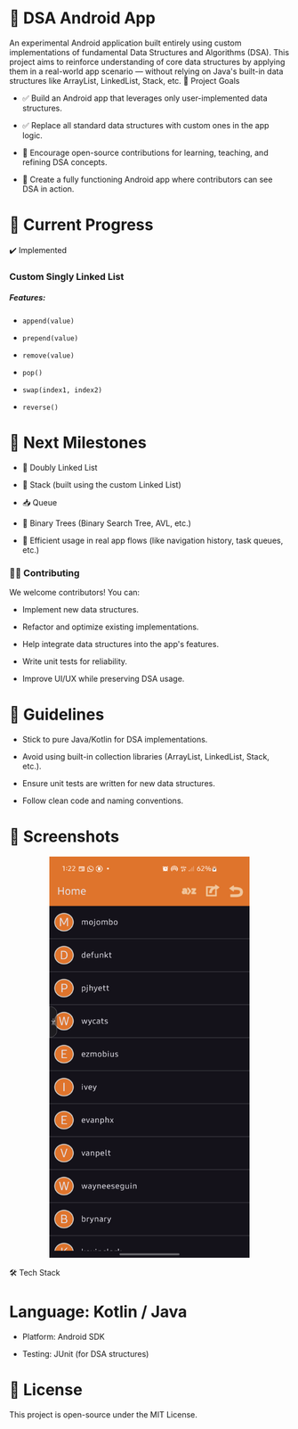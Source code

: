 # 📱 DSA Android App

An experimental Android application built entirely using custom implementations of fundamental Data Structures and Algorithms (DSA). This project aims to reinforce understanding of core data structures by applying them in a real-world app scenario — without relying on Java's built-in data structures like ArrayList, LinkedList, Stack, etc.
🚀 Project Goals

- ✅ Build an Android app that leverages only user-implemented data structures.

- ✅ Replace all standard data structures with custom ones in the app logic.

- 📌 Encourage open-source contributions for learning, teaching, and refining DSA concepts.

- 📱 Create a fully functioning Android app where contributors can see DSA in action.

# 📂 Current Progress
✔️ Implemented

### Custom Singly Linked List

##### Features:

- `append(value)`

- `prepend(value)`

- `remove(value)`

- `pop()`

- `swap(index1, index2)`

- `reverse()`

# 🧭 Next Milestones

- 🔁 Doubly Linked List

- 🧱 Stack (built using the custom Linked List)

- 📥 Queue

- 🌳 Binary Trees (Binary Search Tree, AVL, etc.)

- 🧠 Efficient usage in real app flows (like navigation history, task queues, etc.)

### 👨‍💻 Contributing

We welcome contributors! You can:

- Implement new data structures.

- Refactor and optimize existing implementations.

- Help integrate data structures into the app's features.

- Write unit tests for reliability.

- Improve UI/UX while preserving DSA usage.

# 📌 Guidelines

- Stick to pure Java/Kotlin for DSA implementations.

- Avoid using built-in collection libraries (ArrayList, LinkedList, Stack, etc.).

- Ensure unit tests are written for new data structures.

- Follow clean code and naming conventions.

# 📸 Screenshots
<p align="center">
  <img src="media/Screenshot_20250708_012307.png" alt="Main Screen" width="360" height="720">
</p>

🛠️ Tech Stack

# Language: Kotlin / Java

- Platform: Android SDK

- Testing: JUnit (for DSA structures)

# 📄 License

This project is open-source under the MIT License.
